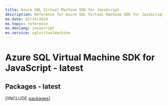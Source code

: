 ```yaml
---
title: Azure SQL Virtual Machine SDK for JavaScript
description: Reference for Azure SQL Virtual Machine SDK for JavaScript
ms.date: 02/14/2024
ms.topic: reference
ms.devlang: javascript
ms.service: sqlvirtualmachine
---
```

# Azure SQL Virtual Machine SDK for JavaScript - latest
## Packages - latest
[!INCLUDE [packages](sql-virtual-machine-index.md)]